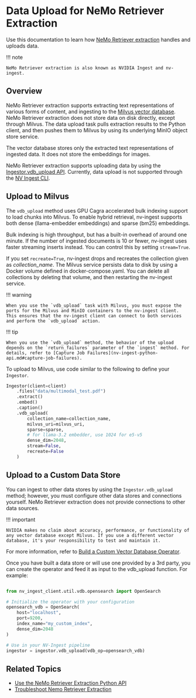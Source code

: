 # Data Upload for NeMo Retriever Extraction

Use this documentation to learn how [NeMo Retriever extraction](overview.md) handles and uploads data.

!!! note

    NeMo Retriever extraction is also known as NVIDIA Ingest and nv-ingest.


## Overview

NeMo Retriever extraction supports extracting text representations of various forms of content, 
and ingesting to the [Milvus vector database](https://milvus.io/). 
NeMo Retriever extraction does not store data on disk directly, except through Milvus. 
The data upload task pulls extraction results to the Python client, 
and then pushes them to Milvus by using its underlying MinIO object store service.

The vector database stores only the extracted text representations of ingested data. 
It does not store the embeddings for images.

NeMo Retriever extraction supports uploading data by using the [Ingestor.vdb_upload API](nv-ingest-python-api.md). 
Currently, data upload is not supported through the [NV Ingest CLI](nv-ingest_cli.md).



## Upload to Milvus

The `vdb_upload` method uses GPU Cagra accelerated bulk indexing support to load chunks into Milvus. 
To enable hybrid retrieval, nv-ingest supports both dense (llama-embedder embeddings) and sparse (bm25) embeddings. 

Bulk indexing is high throughput, but has a built-in overhead of around one minute. 
If the number of ingested documents is 10 or fewer, nv-ingest uses faster streaming inserts instead. 
You can control this by setting `stream=True`. 

If you set `recreate=True`, nv-ingest drops and recreates the collection given as *collection_name*. 
The Milvus service persists data to disk by using a Docker volume defined in docker-compose.yaml. 
You can delete all collections by deleting that volume, and then restarting the nv-ingest service.

!!! warning

    When you use the `vdb_upload` task with Milvus, you must expose the ports for the Milvus and MinIO containers to the nv-ingest client. This ensures that the nv-ingest client can connect to both services and perform the `vdb_upload` action.

!!! tip

    When you use the `vdb_upload` method, the behavior of the upload depends on the `return_failures` parameter of the `ingest` method. For details, refer to [Capture Job Failures](nv-ingest-python-api.md#capture-job-failures).

To upload to Milvus, use code similar to the following to define your `Ingestor`.

```python
Ingestor(client=client)
    .files("data/multimodal_test.pdf")
    .extract()
    .embed()
    .caption()
    .vdb_upload(
        collection_name=collection_name,
        milvus_uri=milvus_uri,
        sparse=sparse,
        # for llama-3.2 embedder, use 1024 for e5-v5
        dense_dim=2048,
        stream=False,
        recreate=False
    )
```



## Upload to a Custom Data Store

You can ingest to other data stores by using the `Ingestor.vdb_upload` method; 
however, you must configure other data stores and connections yourself. 
NeMo Retriever extraction does not provide connections to other data sources. 

!!! important

    NVIDIA makes no claim about accuracy, performance, or functionality of any vector database except Milvus. If you use a different vector database, it's your responsibility to test and maintain it.

For more information, refer to [Build a Custom Vector Database Operator](https://github.com/NVIDIA/nv-ingest/blob/main/examples/building_vdb_operator.ipynb).

Once you have built a data store or will use one provided by a 3rd party, you can create the operator and feed it as input to the vdb_upload function. For example:

```python

from nv_ingest_client.util.vdb.opensearch import OpenSearch

# Initialize the operator with your configuration
opensearch_vdb = OpenSearch(
    host="localhost",
    port=9200,
    index_name="my_custom_index",
    dense_dim=2048
)

# Use in your NV-Ingest pipeline
ingestor = ingestor.vdb_upload(vdb_op=opensearch_vdb)
```




## Related Topics

- [Use the NeMo Retriever Extraction Python API](nv-ingest-python-api.md)
- [Troubleshoot Nemo Retriever Extraction](troubleshoot.md)
